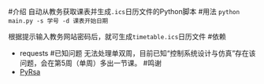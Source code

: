 #介绍
自动从教务获取课表并生成`.ics`日历文件的Python脚本
#用法
`python main.py -s 学号 -d 课表开始日期`

根据提示输入教务网站密码后，就可生成`timetable.ics`日历文件
#依赖
- requests
#已知问题
无法处理单双周，目前已知“控制系统设计与仿真”存在该问题，会在第5周（单周）多出一节课。
#鸣谢
- [PyRsa](https://github.com/hibiscustoyou/pyrsa)